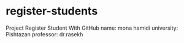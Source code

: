 # register-students
Project Register Student With GitHub
name: mona hamidi
university: Pishtazan
professor: dr.rasekh
